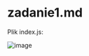 # zadanie1.md

Plik index.js:

![image](https://github.com/lukas5555510/DOCKER_ZAD1/assets/83607788/aba34d32-54fd-4bd7-8469-a1b391d4fa9d)

